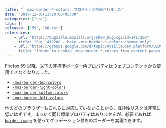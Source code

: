 ```yaml
---
title: "`-moz-border-*-colors` プロパティが削除されました"
date: "2017-12-06T11:20:00-05:00"
categories: ["css"]
tags: []
releases: ["59", "60-esr"]
references:
    - url: "https://bugzilla.mozilla.org/show_bug.cgi?id=1417200"
      title: "Bug 1417200 - Make -moz-border-*-colors chrome only"
    - url: "https://groups.google.com/d/topic/mozilla.dev.platform/D23VvCJO53Q/discussion"
      title: "Intent to unship -moz-border-*-colors from content pages."
---
```

Firefox 59 以降、以下の非標準ボーダー色プロパティはウェブコンテンツから使用できなくなりました。

* [`-moz-border-top-colors`](https://developer.mozilla.org/docs/Web/CSS/-moz-border-top-colors)
* [`-moz-border-right-colors`](https://developer.mozilla.org/docs/Web/CSS/-moz-border-right-colors)
* [`-moz-border-bottom-colors`](https://developer.mozilla.org/docs/Web/CSS/-moz-border-bottom-colors)
* [`-moz-border-left-colors`](https://developer.mozilla.org/docs/Web/CSS/-moz-border-left-colors)

他のどのブラウザーもこれらに対応していないことから、互換性リスクは非常に低いはずです。まったく同じ標準プロパティはありませんが、必要であれば [`border-image`](https://developer.mozilla.org/docs/Web/CSS/border-image) を使ってグラデーション付きのボーダーを実現できます。

